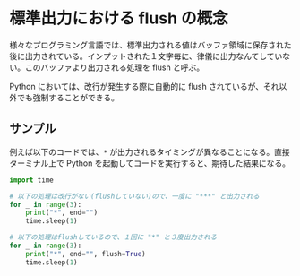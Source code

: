 # 標準出力における flush の概念

様々なプログラミング言語では、標準出力される値はバッファ領域に保存された後に出力されている。インプットされた１文字毎に、律儀に出力なんてしていない。このバッファより出力される処理を flush と呼ぶ。

Python においては、改行が発生する際に自動的に flush されているが、それ以外でも強制することができる。

## サンプル

例えば以下のコードでは、`*` が出力されるタイミングが異なることになる。直接ターミナル上で Python を起動してコードを実行すると、期待した結果になる。

```python
import time

# 以下の処理は改行がない(flushしていない)ので、一度に "***" と出力される
for _ in range(3):
    print("*", end="")
    time.sleep(1)

# 以下の処理はflushしているので、１回に "*" と３度出力される
for _ in range(3):
    print("*", end="", flush=True)
    time.sleep(1)
```
